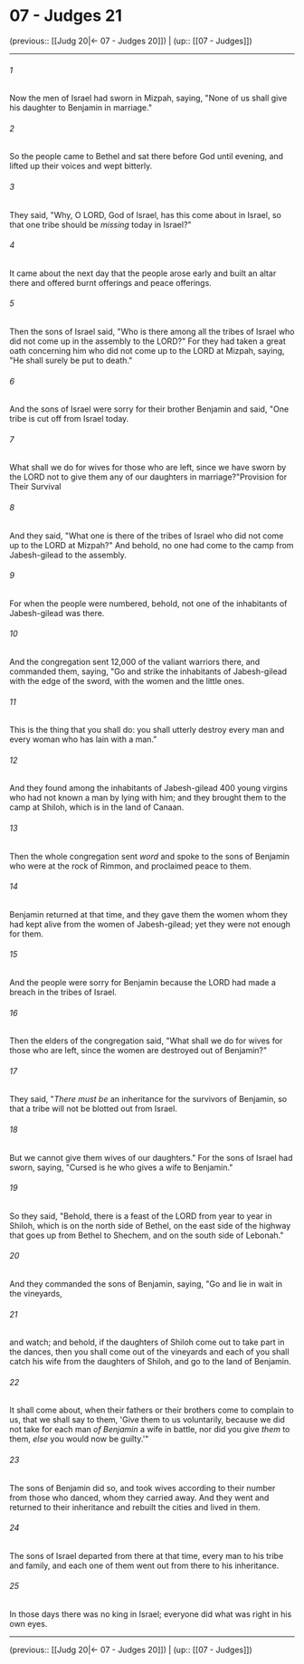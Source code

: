 # 07 - Judges 21

(previous:: [[Judg 20|← 07 - Judges 20]]) | (up:: [[07 - Judges]])

***


###### 1 
Now the men of Israel had sworn in Mizpah, saying, "None of us shall give his daughter to Benjamin in marriage." 

###### 2 
So the people came to Bethel and sat there before God until evening, and lifted up their voices and wept bitterly. 

###### 3 
They said, "Why, O LORD, God of Israel, has this come about in Israel, so that one tribe should be _missing_ today in Israel?" 

###### 4 
It came about the next day that the people arose early and built an altar there and offered burnt offerings and peace offerings. 

###### 5 
Then the sons of Israel said, "Who is there among all the tribes of Israel who did not come up in the assembly to the LORD?" For they had taken a great oath concerning him who did not come up to the LORD at Mizpah, saying, "He shall surely be put to death." 

###### 6 
And the sons of Israel were sorry for their brother Benjamin and said, "One tribe is cut off from Israel today. 

###### 7 
What shall we do for wives for those who are left, since we have sworn by the LORD not to give them any of our daughters in marriage?"Provision for Their Survival 

###### 8 
And they said, "What one is there of the tribes of Israel who did not come up to the LORD at Mizpah?" And behold, no one had come to the camp from Jabesh-gilead to the assembly. 

###### 9 
For when the people were numbered, behold, not one of the inhabitants of Jabesh-gilead was there. 

###### 10 
And the congregation sent 12,000 of the valiant warriors there, and commanded them, saying, "Go and strike the inhabitants of Jabesh-gilead with the edge of the sword, with the women and the little ones. 

###### 11 
This is the thing that you shall do: you shall utterly destroy every man and every woman who has lain with a man." 

###### 12 
And they found among the inhabitants of Jabesh-gilead 400 young virgins who had not known a man by lying with him; and they brought them to the camp at Shiloh, which is in the land of Canaan. 

###### 13 
Then the whole congregation sent _word_ and spoke to the sons of Benjamin who were at the rock of Rimmon, and proclaimed peace to them. 

###### 14 
Benjamin returned at that time, and they gave them the women whom they had kept alive from the women of Jabesh-gilead; yet they were not enough for them. 

###### 15 
And the people were sorry for Benjamin because the LORD had made a breach in the tribes of Israel. 

###### 16 
Then the elders of the congregation said, "What shall we do for wives for those who are left, since the women are destroyed out of Benjamin?" 

###### 17 
They said, "_There must be_ an inheritance for the survivors of Benjamin, so that a tribe will not be blotted out from Israel. 

###### 18 
But we cannot give them wives of our daughters." For the sons of Israel had sworn, saying, "Cursed is he who gives a wife to Benjamin." 

###### 19 
So they said, "Behold, there is a feast of the LORD from year to year in Shiloh, which is on the north side of Bethel, on the east side of the highway that goes up from Bethel to Shechem, and on the south side of Lebonah." 

###### 20 
And they commanded the sons of Benjamin, saying, "Go and lie in wait in the vineyards, 

###### 21 
and watch; and behold, if the daughters of Shiloh come out to take part in the dances, then you shall come out of the vineyards and each of you shall catch his wife from the daughters of Shiloh, and go to the land of Benjamin. 

###### 22 
It shall come about, when their fathers or their brothers come to complain to us, that we shall say to them, 'Give them to us voluntarily, because we did not take for each man _of Benjamin_ a wife in battle, nor did you give _them_ to them, _else_ you would now be guilty.'" 

###### 23 
The sons of Benjamin did so, and took wives according to their number from those who danced, whom they carried away. And they went and returned to their inheritance and rebuilt the cities and lived in them. 

###### 24 
The sons of Israel departed from there at that time, every man to his tribe and family, and each one of them went out from there to his inheritance. 

###### 25 
In those days there was no king in Israel; everyone did what was right in his own eyes.

***

(previous:: [[Judg 20|← 07 - Judges 20]]) | (up:: [[07 - Judges]])
